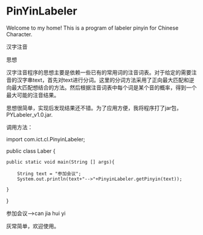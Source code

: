 PinYinLabeler
=============
Welcome to my home!
This is a program of labeler pinyin for Chinese Character.

汉字注音


思想

汉字注音程序的思想主要是依赖一些已有的常用词的注音词表。对于给定的需要注音的汉字串text，首先对text进行分词。这里的分词方法采用了正向最大匹配和逆向最大匹配想结合的方法。然后根据注音词表中每个词是某个音的概率，得到一个最大可能的注音结果。

思想很简单，实现后发现结果还不错。为了应用方便，我将程序打了jar包，PYLabeler_v1.0.jar.

调用方法：

import com.ict.cl.PinyinLabeler;


public class Laber {

	public static void main(String [] args){
	
		String text = "参加会议";
		System.out.println(text+"-->"+PinyinLabeler.getPinyin(text));

	}

}

参加会议-->can jia hui yi

灰常简单，欢迎使用。
